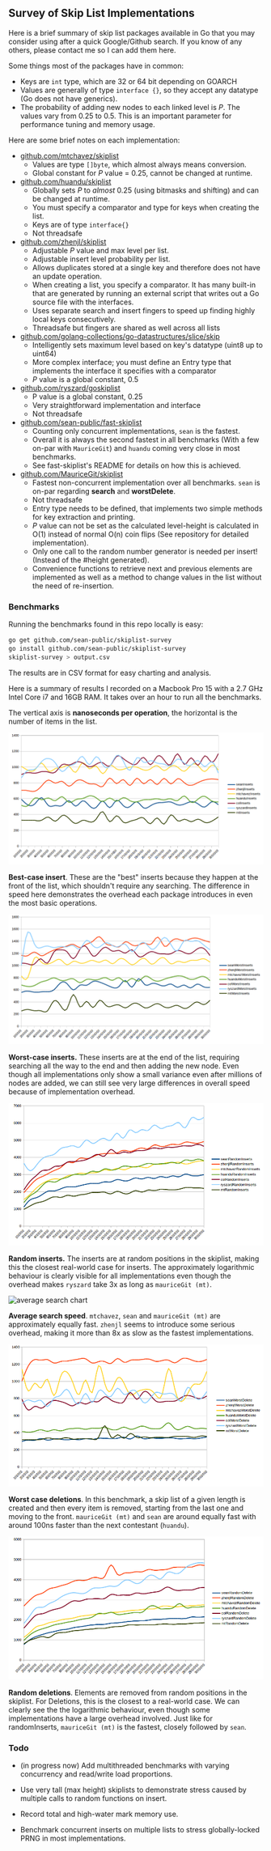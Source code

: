 ## Survey of Skip List Implementations



Here is a brief summary of skip list packages available in Go that you may consider using after a quick Google/Github search. If you know of any others, please contact me so I can add them here.

Some things most of the packages have in common:

- Keys are `int` type, which are 32 or 64 bit depending on GOARCH
- Values are generally of type `interface {}`, so they accept any datatype (Go does not have generics).
- The probability of adding new nodes to each linked level is *P*. The values vary from 0.25 to 0.5. This is an important parameter for performance tuning and memory usage.



Here are some brief notes on each implementation:

- [github.com/mtchavez/skiplist](https://github.com/mtchavez/skiplist)
  - Values are type `[]byte`, which almost always means conversion.
  - Global constant for *P* value = 0.25, cannot be changed at runtime.
- [github.com/huandu/skiplist](https://github.com/huandu/skiplist)
  - Globally sets *P* to *almost* 0.25 (using bitmasks and shifting) and can be changed at runtime.
  - You must specify a comparator and type for keys when creating the list.
  - Keys are of type `interface{}`
  - Not threadsafe
- [github.com/zhenjl/skiplist](https://github.com/zhenjl/skiplist)
  - Adjustable *P* value and max level per list.
  - Adjustable insert level probability per list.
  - Allows duplicates stored at a single key and therefore does not have an update operation.
  - When creating a list, you specify a comparator. It has many built-in that are generated by running an external script that writes out a Go source file with the interfaces.
  - Uses separate search and insert fingers to speed up finding highly local keys consecutively.
  - Threadsafe but fingers are shared as well across all lists
- [github.com/golang-collections/go-datastructures/slice/skip](https://github.com/golang-collections/go-datastructures/)
  - Intelligently sets maximum level based on key's datatype (uint8 up to uint64)
  - More complex interface; you must define an Entry type that implements the interface it specifies with a comparator
  - *P* value is a global constant, 0.5
- [github.com/ryszard/goskiplist](https://github.com/ryszard/goskiplist)
  - P value is a global constant, 0.25
  - Very straightforward implementation and interface
  - Not threadsafe
- [github.com/sean-public/fast-skiplist](https://github.com/sean-public/fast-skiplist)
  - Counting only concurrent implementations, `sean`  is the fastest.
  - Overall it is always the second fastest in all benchmarks (With a few on-par with `MauriceGit`) and `huandu` coming very close in most benchmarks.
  - See fast-skiplist's README for details on how this is achieved.
- [github.com/MauriceGit/skiplist](https://github.com/MauriceGit/skiplist)
  - Fastest non-concurrent implementation over all benchmarks. `sean` is on-par regarding **search** and **worstDelete**.
  - Not threadsafe
  - Entry type needs to be defined, that implements two simple methods for key extraction and printing.
  - *P* value can not be set as the calculated level-height is calculated in O(1) instead of normal O(n) coin flips (See repository for detailed implementation).
  - Only one call to the random number generator is needed per insert! (Instead of the #height generated).
  - Convenience functions to retrieve next and previous elements are implemented as well as a method to change values in the list without the need of re-insertion.

### Benchmarks

Running the benchmarks found in this repo locally is easy:

```sh
go get github.com/sean-public/skiplist-survey
go install github.com/sean-public/skiplist-survey
skiplist-survey > output.csv
```

The results are in CSV format for easy charting and analysis.

Here is a summary of results I recorded on a Macbook Pro 15 with a 2.7 GHz Intel Core i7 and 16GB RAM. It takes over an hour to run all the benchmarks.

The vertical axis is **nanoseconds per operation**, the horizontal is the number of items in the list.



![best inserts chart](graphs/inserts.png)

**Best-case insert**. These are the "best" inserts because they happen at the front of the list, which shouldn't require any searching. The difference in speed here demonstrates the overhead each package introduces in even the most basic operations.



![worst inserts chart](graphs/worstInserts.png)

**Worst-case inserts.** These inserts are at the end of the list, requiring searching all the way to the end and then adding the new node. Even though all implementations only show a small variance even after millions of nodes are added, we can still see very large differences in overall speed because of implementation overhead.


![random inserts chart](graphs/randomInserts.png)

**Random inserts.** The inserts are at random positions in the skiplist, making this the closest real-world case for inserts. The approximately logarithmic behaviour is clearly visible for all implementations even though the overhead makes `ryszard` take 3x as long as `mauriceGit (mt)`.


![average search chart](graphs/search.png)

**Average search speed**. `mtchavez`, `sean` and `mauriceGit (mt)` are approximately equally fast. `zhenjl` seems to introduce some serious overhead, making it more than 8x as slow as the fastest implementations.


![worst case delete chart](graphs/worstDelete.png)

**Worst case deletions**. In this benchmark, a skip list of a given length is created and then every item is removed, starting from the last one and moving to the front.
`mauriceGit (mt)` and `sean` are around equally fast with around 100ns faster than the next contestant (`huandu`).


![random delete chart](graphs/randomDelete.png)

**Random deletions**. Elements are removed from random positions in the skiplist. For Deletions, this is the closest to a real-world case. We can clearly see the the logarithmic behaviour, even though some implementations have a large overhead involved.
Just like for randomInserts, `mauriceGit (mt)` is the fastest, closely followed by `sean`.


### Todo

- (in progress now) Add multithreaded benchmarks with varying concurrency and read/write load proportions.

- Use very tall (max height) skiplists to demonstrate stress caused by multiple calls to random functions on insert.

- Record total and high-water mark memory use.

- Benchmark concurrent inserts on multiple lists to stress globally-locked PRNG in most implementations.

  ​
